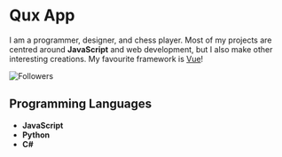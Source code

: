 # Qux App
I am a programmer, designer, and chess player. Most of my projects are centred around **JavaScript** and web development, but I also make other interesting creations. My favourite framework is [Vue](https://github.com/vuejs)!

![Followers](https://img.shields.io/github/followers/quxapp?color=%231a73e8&label=Followers&style=for-the-badge)

## Programming Languages
- **JavaScript**
- **Python**
- **C#**
